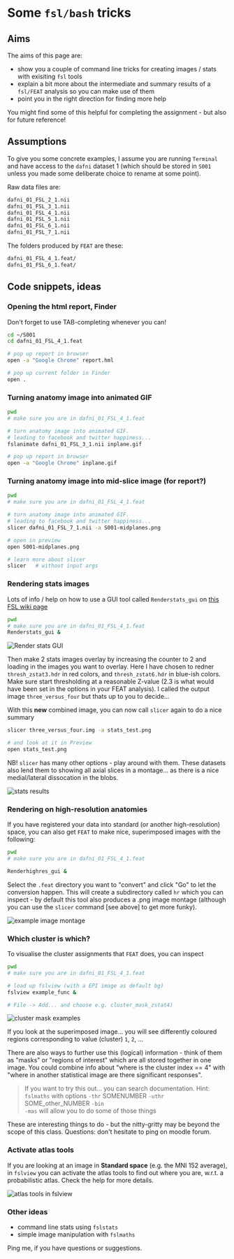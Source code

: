 # Some ``fsl/bash`` tricks

## Aims

The aims of this page are:

  - show you a couple of command line tricks for creating images / stats with exisiting ``fsl`` tools
  - explain a bit more about the intermediate and summary results of a ``fsl/FEAT`` analysis so you can make use of them
  - point you in the right direction for finding more help

You might find some of this helpful for completing the assignment - but also for future reference!

## Assumptions

To give you some concrete examples, I assume you are running ``Terminal`` and have access to the ``dafni`` dataset 1 (which should be stored in ``S001`` unless you made some deliberate choice to rename at some point).

Raw data files are:

```bash
dafni_01_FSL_2_1.nii
dafni_01_FSL_3_1.nii
dafni_01_FSL_4_1.nii
dafni_01_FSL_5_1.nii		
dafni_01_FSL_6_1.nii		
dafni_01_FSL_7_1.nii
```

The folders produced by ``FEAT`` are these:

```bash
dafni_01_FSL_4_1.feat/
dafni_01_FSL_6_1.feat/
```

## Code snippets, ideas

### Opening the html report, Finder

Don't forget to use TAB-completing whenever you can!

```bash
cd ~/S001
cd dafni_01_FSL_4_1.feat

# pop up report in browser
open -a "Google Chrome" report.hml

# pop up current folder in Finder
open .
```

### Turning anatomy image into animated GIF

```bash
pwd
# make sure you are in dafni_01_FSL_4_1.feat

# turn anatomy image into animated GIF.
# leading to facebook and twitter happiness...
fslanimate dafni_01_FSL_3_1.nii inplane.gif

# pop up report in browser
open -a "Google Chrome" inplane.gif
```

### Turning anatomy image into mid-slice image (for report?)

```bash
pwd
# make sure you are in dafni_01_FSL_4_1.feat

# turn anatomy image into animated GIF.
# leading to facebook and twitter happiness...
slicer dafni_01_FSL_7_1.nii -a S001-midplanes.png

# open in preview
open S001-midplanes.png

# learn more about slicer
slicer   # without input args
```

### Rendering stats images

Lots of info / help on how to use a GUI tool called ``Renderstats_gui`` on [this FSL wiki page](https://fsl.fmrib.ox.ac.uk/fsl/fslwiki/Miscvis?highlight=%28%5CbCategoryOther%5Cb%29)

```bash
pwd
# make sure you are in dafni_01_FSL_4_1.feat
Renderstats_gui &
```

![Render stats GUI](Renderstats_gui.png)

Then make 2 stats images overlay by increasing the counter to 2 and loading in the images you want to overlay. Here I have chosen to redner ``thresh_zstat3.hdr`` in red colors, and ``thresh_zstat6.hdr`` in blue-ish colors. Make sure start thresholding at a reasonable Z-value (2.3 is what would have been set in the options in your FEAT analysis). I called the output image ``three_versus_four`` but thats up to you to decide...

With this **new** combined image, you can now call ``slicer`` again to do a nice summary

```bash
slicer three_versus_four.img -a stats_test.png

# and look at it in Preview
open stats_test.png
```

NB! ``slicer`` has many other options - play around with them. These datasets also lend them to showing all axial slices in a montage... as there is a nice medial/lateral dissocation in the blobs.

![stats results](stats_test.png)

### Rendering on high-resolution anatomies

If you have registered your data into standard (or another high-resolution) space, you can also get ``FEAT`` to make nice, superimposed images with the following:

```bash
pwd
# make sure you are in dafni_01_FSL_4_1.feat

Renderhighres_gui &
```

Select the ``.feat`` directory you want to "convert" and click "Go" to let the conversion happen. This will create a subdirectory called ``hr`` which you can inspect - by default this tool also produces a .png image montage (although you can use the ``slicer`` command [see above] to get more funky).

![example image montage](rendered_thresh_zfstat1.png)


### Which cluster is which?

To visualise the cluster assignments that ``FEAT`` does, you can inspect

```bash
pwd
# make sure you are in dafni_01_FSL_4_1.feat

# load up fslview (with a EPI image as default bg)
fslview example_func &

# File -> Add... and choose e.g. cluster_mask_zstat4)
```

![cluster mask examples](cluster_mask_screenshot.png)

If you look at the superimposed image... you will see differently coloured regions corresponding to value (cluster) ``1``, ``2``, ...

There are also ways to further use this (logical) information - think of them as "masks" or "regions of interest" which are all stored together in one image. You could combine info about "where is the cluster index == 4" with "where in another statistical image are there significant responses".

>If you want to try this out... you can search documentation. Hint:
> ``fslmaths`` with options
> ``-thr`` SOMENUMBER
> ``-uthr`` SOME_other_NUMBER
> ``-bin``   
> ``-mas``
> will allow you to do some of those things

These are interesting things to do - but the nitty-gritty may be beyond the scope of this class. Questions: don't hesitate to ping on moodle forum.

### Activate atlas tools

If you are looking at an image in **Standard space** (e.g. the MNI 152 average), in ``fslview`` you can activate the atlas tools to find out where you are, w.r.t. a probabilistic atlas. Check the help for more details.

![atlas tools in fslview](atlas_tools.png)

### Other ideas

- command line stats using ``fslstats``
- simple image manipulation with ``fslmaths``

Ping me, if you have questions or suggestions.
